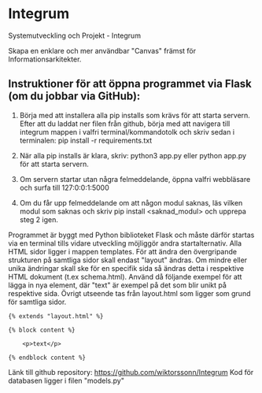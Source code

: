 # Integrum

Systemutveckling och Projekt - Integrum

Skapa en enklare och mer användbar "Canvas" främst för Informationsarkitekter.

Instruktioner för att öppna programmet via Flask (om du jobbar via GitHub):
---------------------------------------------------------------------------
1. Börja med att installera alla pip installs som krävs för att starta servern.
   Efter att du laddat ner filen från github, börja med att navigera till 
   integrum mappen i valfri terminal/kommandotolk och skriv sedan i
   terminalen: pip install -r requirements.txt

2. När alla pip installs är klara, skriv: python3 app.py eller python app.py för att starta servern.
 
3. Om servern startar utan några felmeddelande, öppna valfri webbläsare och surfa till
   127:0:0:1:5000
   
4. Om du får upp felmeddelande om att någon modul saknas, läs vilken modul som saknas och skriv
   pip install <saknad_modul> och upprepa steg 2 igen.


Programmet är byggt med Python biblioteket Flask och måste därför startas via en terminal tills vidare utveckling möjliggör andra startalternativ.
Alla HTML sidor ligger i mappen templates. För att ändra den övergripande strukturen på samtliga sidor skall endast "layout" ändras. 
Om mindre eller unika ändringar skall ske för en specifik sida så ändras detta i respektive HTML dokument (t.ex schema.html).
Använd då följande exempel för att lägga in nya element, där "text" är exempel på det som blir unikt på respektive sida. Övrigt utseende
tas från layout.html som ligger som grund för samtliga sidor.
    
    {% extends "layout.html" %}
        
    {% block content %}

        <p>text</p>

    {% endblock content %}
    
   
Länk till github repository: https://github.com/wiktorssonn/Integrum
Kod för databasen ligger i filen "models.py" 
